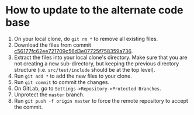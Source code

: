 # How to update to the alternate code base

1. On your local clone, do `git rm *` to remove all existing files.
2. Download the files from commit [c56177fc62ee721709c56d3e07725f758359a736](http://ares-mat17.cs.uleth.ca/gitlab/cpsc3720/CodeReviewSpring2018/AlternateCodebase/tree/c56177fc62ee721709c56d3e07725f758359a736).
3. Extract the files into your local clone's directory. Make sure that you are not creating a new sub-directory, but keeping the previous directory structure (i.e. `src/test/include` should be at the top level).
4. Run `git add *` to add the new files to your clone.
5. Run `git commit` to commit the changes.
6. On GitLab, go to `Settings->Repository->Protected Branches`.
7. Unprotect the `master` branch.
7. Run `git push -f origin master` to force the remote repository to accept the commit.
 

